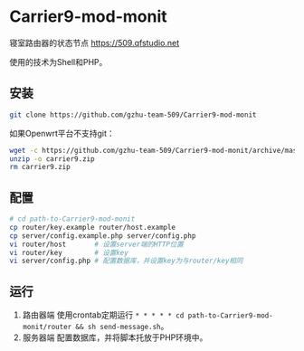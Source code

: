 # Carrier9-mod-monit

寝室路由器的状态节点 <https://509.qfstudio.net>

使用的技术为Shell和PHP。

## 安装

```sh
git clone https://github.com/gzhu-team-509/Carrier9-mod-monit
```

如果Openwrt平台不支持git：

```sh
wget -c https://github.com/gzhu-team-509/Carrier9-mod-monit/archive/master.zip -O carrier9.zip
unzip -o carrier9.zip
rm carrier9.zip
```

## 配置

```sh
# cd path-to-Carrier9-mod-monit
cp router/key.example router/host.example
cp server/config.example.php server/config.php
vi router/host       # 设置server端的HTTP位置
vi router/key        # 设置key
vi server/config.php # 配置数据库，并设置key为与router/key相同
```

## 运行

1. 路由器端 使用crontab定期运行 `* * * * * cd path-to-Carrier9-mod-monit/router && sh send-message.sh`。
2. 服务器端 配置数据库，并将脚本托放于PHP环境中。
